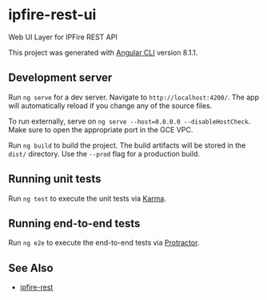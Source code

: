 # ipfire-rest-ui
Web UI Layer for IPFire REST API

This project was generated with [Angular CLI](https://github.com/angular/angular-cli) version 8.1.1.

## Development server

Run `ng serve` for a dev server. Navigate to `http://localhost:4200/`. The app will automatically reload if you change any of the source files.

To run externally, serve on `ng serve --host=0.0.0.0 --disableHostCheck`. Make sure to open the appropriate port in the GCE VPC.


Run `ng build` to build the project. The build artifacts will be stored in the `dist/` directory. Use the `--prod` flag for a production build.

## Running unit tests

Run `ng test` to execute the unit tests via [Karma](https://karma-runner.github.io).

## Running end-to-end tests

Run `ng e2e` to execute the end-to-end tests via [Protractor](http://www.protractortest.org/).

## See Also

* [ipfire-rest](https://github.com/cripplet/ipfire-rest)

